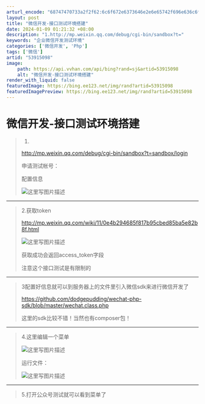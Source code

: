 ```yaml
---
arturl_encode: "68747470733a2f2f62:6c6f672e6373646e2e6e65742f696e636c6f75645f616e6b65:2f61727469636c652f64657461696c732f3533393135303938"
layout: post
title: "微信开发-接口测试环境搭建"
date: 2024-01-09 01:21:32 +08:00
description: "1.http://mp.weixin.qq.com/debug/cgi-bin/sandbox?t="
keywords: "企业微信开发测试环境"
categories: ['微信开发', 'Php']
tags: ['微信']
artid: "53915098"
image:
    path: https://api.vvhan.com/api/bing?rand=sj&artid=53915098
    alt: "微信开发-接口测试环境搭建"
render_with_liquid: false
featuredImage: https://bing.ee123.net/img/rand?artid=53915098
featuredImagePreview: https://bing.ee123.net/img/rand?artid=53915098
---
```


# 微信开发-接口测试环境搭建

> 1.
> <http://mp.weixin.qq.com/debug/cgi-bin/sandbox?t=sandbox/login>
>   
> 申请测试帐号：
>   
> 配置信息
>   
> ![这里写图片描述](https://img-blog.csdn.net/20161228224815615?watermark/2/text/aHR0cDovL2Jsb2cuY3Nkbi5uZXQvaW5jbG91ZF9hbmtl/font/5a6L5L2T/fontsize/400/fill/I0JBQkFCMA==/dissolve/70/gravity/SouthEast)

---

> 2.获取token
>   
> <http://mp.weixin.qq.com/wiki/11/0e4b294685f817b95cbed85ba5e82b8f.html>
>   
> ![这里写图片描述](https://img-blog.csdn.net/20161228224907506?watermark/2/text/aHR0cDovL2Jsb2cuY3Nkbi5uZXQvaW5jbG91ZF9hbmtl/font/5a6L5L2T/fontsize/400/fill/I0JBQkFCMA==/dissolve/70/gravity/SouthEast)
>   
> 获取成功会返回access\_token字段
>   
> 注意这个接口测试是有限制的

---

> 3配置好信息就可以到服务器上的文件里引入微信sdk来进行微信开发了
>   
> <https://github.com/dodgepudding/wechat-php-sdk/blob/master/wechat.class.php>
>   
> 这里的sdk比较不错！当然也有composer包！

---

> 4.这里编辑一个菜单
>   
> ![这里写图片描述](https://img-blog.csdn.net/20161228225249307?watermark/2/text/aHR0cDovL2Jsb2cuY3Nkbi5uZXQvaW5jbG91ZF9hbmtl/font/5a6L5L2T/fontsize/400/fill/I0JBQkFCMA==/dissolve/70/gravity/SouthEast)
>   
> 运行文件：
>   
> ![这里写图片描述](https://img-blog.csdn.net/20161228225515170?watermark/2/text/aHR0cDovL2Jsb2cuY3Nkbi5uZXQvaW5jbG91ZF9hbmtl/font/5a6L5L2T/fontsize/400/fill/I0JBQkFCMA==/dissolve/70/gravity/SouthEast)

---

> 5.打开公众号测试就可以看到菜单了